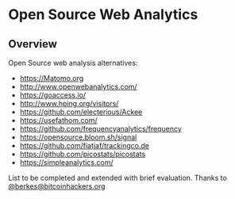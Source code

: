 # Open Source Web Analytics

## Overview

Open Source web analysis alternatives:

+ https://Matomo.org
+ http://www.openwebanalytics.com/
+ https://goaccess.io/
+ http://www.hping.org/visitors/
+ https://github.com/electerious/Ackee
+ https://usefathom.com/
+ https://github.com/frequencyanalytics/frequency
+ https://opensource.bloom.sh/signal
+ https://github.com/fiatjaf/trackingco.de
+ https://github.com/picostats/picostats
+ https://simpleanalytics.com/

List to be completed and extended with brief evaluation.
Thanks to [@berkes@bitcoinhackers.org](https://idf.social/web/statuses/103489223163773547)

